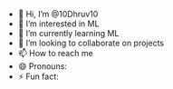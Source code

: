- 👋 Hi, I’m @10Dhruv10
- 👀 I’m interested in ML
- 🌱 I’m currently learning ML
- 💞️ I’m looking to collaborate on projects
- 📫 How to reach me 
- 😄 Pronouns: 
- ⚡ Fun fact:

<!---
10Dhruv10/10Dhruv10 is a ✨ special ✨ repository because its `README.md` (this file) appears on your GitHub profile.
You can click the Preview link to take a look at your changes.
--->
